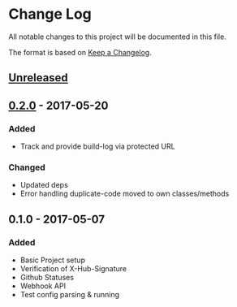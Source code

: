 # Change Log
All notable changes to this project will be documented in this file.

The format is based on [Keep a Changelog](http://keepachangelog.com/).

## [Unreleased]

## [0.2.0] - 2017-05-20
### Added
- Track and provide build-log via protected URL

### Changed
- Updated deps
- Error handling duplicate-code moved to own classes/methods

## 0.1.0 - 2017-05-07
### Added
- Basic Project setup
- Verification of X-Hub-Signature
- Github Statuses
- Webhook API
- Test config parsing & running

[Unreleased]: https://github.com/kronthto/tiny-ci/compare/v0.2.0...HEAD
[0.2.0]: https://github.com/kronthto/tiny-ci/compare/v0.1.0...v0.2.0

